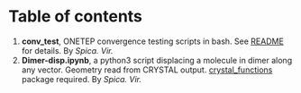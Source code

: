 # Table of contents

1. **conv_test**, ONETEP convergence testing scripts in bash. See [README](conv_test/README.md) for details. By *Spica. Vir.*  
2. **Dimer-disp.ipynb**, a python3 script displacing a molecule in dimer along any vector. Geometry read from CRYSTAL output. [crystal_functions](https://github.com/crystal-code-tools/crystal_functions) package required. By *Spica. Vir.*  
